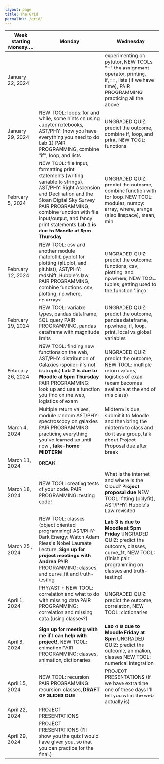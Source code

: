 ```yaml
---
layout: page
title: The Grid 
permalink: /grid/
---
```


| Week starting Monday…. | Monday                                                                                                                                                                                                   | Wednesday                                                                                                                                                                                                        |
|------------------------|-------------------------------------------------------------------------------------------------------------------------------------------------------------------------------------------------------------------|---------------------------------------------------------------------------------------------------------------------------------------------------------------------------------------------------------------|
| January 22, 2024       |                                                                                                                                                    | experimenting on pytutor, NEW TOOLs  "=" the assignment operator, printing, if,==, lists (if we have time), PAIR PROGRAMMING practicing all the above                                                                                                                                          | 
| January 29, 2024       | NEW TOOL: loops: for and while, some hints on using Jupyter notebooks, AST/PHY:  (now you have everything you need to do Lab 1)                               PAIR PROGRAMMING, combine "if", loop, and lists                                                                                    | UNGRADED QUIZ: predict the outcome, combine if, loop, and print, NEW TOOL: functions                                                                                                                          |
| February 5, 2024       | NEW TOOL: file input, formatting print statements (writing variable to strings), AST/PHY: Right Ascension and Declination and the Sloan Digital Sky Survey    PAIR PROGRAMMING, combine function with file input/output, and fancy print statements **Lab 1 is due to Moodle at 8pm Thursday** | UNGRADED QUIZ: predict the outcome, combine function with for loop, NEW TOOL: modules, numpy: array, where, arange (also linspace), mean, min |
| February 12, 2024      | NEW TOOL: csv and another module matplotlib.pyplot for plotting (plt.plot, and plt.hist), AST/PHY: redshift, Hubble's law                                     PAIR PROGRAMMING, combine functions, csv, plotting, np.where, np.arrays                                                            | UNGRADED QUIZ: predict the outcome: functions, csv, plotting, and np.where, NEW TOOL: tuples, getting used to the function 'lingo'                                                                   |
| February 19, 2024      | NEW TOOL: variable types, pandas dataframe, SQL query                                                                  PAIR PROGRAMMING, pandas dataframe with magnitude limits                                                       | UNGRADED QUIZ: predict the outcome, pandas dataframe, np.where, if, loop, print, local vs global variables                                                                                                 |
| February 26, 2024      | NEW TOOL: finding new functions on the web, AST/PHY: distribution of Galaxies (spoiler: it's not isotropic) **Lab 2 is due to Moodle at 5pm Thursday**      PAIR PROGRAMMING: look up and use a function you find on the web, logistics of exam          | UNGRADED QUIZ: predict the outcome, NEW TOOL: multiple return values, logistics of exam (exam becomes available at the end of this class)  |
| March 4, 2024          | Multiple return values, module random AST/PHY: spectroscopy on galaxies  PAIR PROGRAMMING: practicing everything you've learned up until now , **take-home MIDTERM**                                            | Midterm is due, submit it to Moodle and then bring the midterm to class and do it as a group, talk about Project Proposal due after break                                                                                                                                          | 
| March 11, 2024          | **BREAK**                                                                                                                                                  | 
| March 18, 2024         | NEW TOOL: creating tests of your code. PAIR PROGRAMMING: testing code!                                                                                                          | What is the internet and where is the Cloud? **Project proposal due**                                                          NEW TOOL: fitting (polyfit), AST/PHY: Hubble's Law revisited                                                                                                                                                  |
| March 25 , 2024         | NEW TOOL: classes (object oriented programming) AST/PHY:  Dark Energy: Watch Adam Riess's Nobel Laureate Lecture. **Sign up for project meetings with Andrea**  PAIR PROGRAMMING: classes and curve_fit and truth-testing       | **Lab 3 is due to Moodle at 5pm Friday** UNGRADED QUIZ: predict the outcome, classes, curve_fit, NEW TOOL: (finish pair programming on classes and truth-testing)                                                                                     |
| April 1, 2024          | PHY/AST + NEW TOOL: correlation and what to do with missing data         PAIR PROGRAMMING: correlation and missing data (using classes?)         | UNGRADED QUIZ: predict the outcome, correlation, NEW TOOL: dictionaries       |
| April 8, 2024         | **Sign up for meeting with me if I can help with project!**, NEW TOOL: animation   PAIR PROGRAMMING: classes, animation, dictionaries       | **Lab 4 is due to Moodle Friday at 8pm** UNGRADED QUIZ: predict the outcome, animation, classes NEW TOOL: numerical integration                                                                      |
| April 15, 2024         | NEW TOOL: recursion  PAIR PROGRAMMING:  recursion, classes, **DRAFT OF SLIDES DUE**   | PROJECT PRESENTATIONS (If we have extra time one of these days I'll tell you what the web actually is)            |
| April 22, 2024         | PROJECT PRESENTATIONS | 
| April 29, 2024         | PROJECT PRESENTATIONS (I'll show you the quiz I would have given you, so that you can practice for the final.)|                                                                                                                                    

